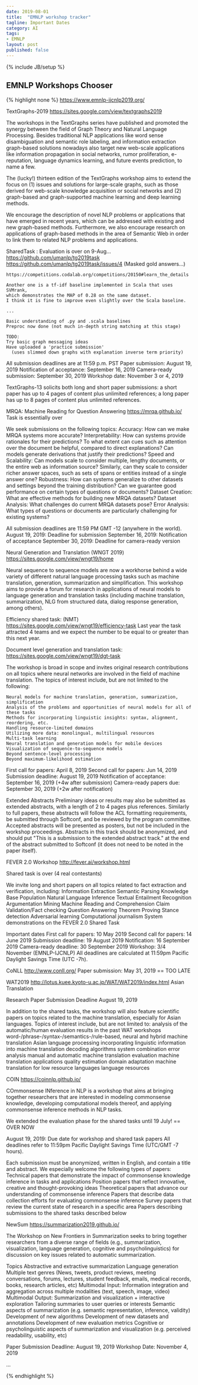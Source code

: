 ```yaml
---
date: 2019-08-01
title:  "EMNLP workshop tracker"
tagline: Important Dates
category: AI
tags:
- EMNLP
layout: post
published: false
---
```

{% include JB/setup %}




##  EMNLP Workshops Chooser

{% highlight none %}
https://www.emnlp-ijcnlp2019.org/

 
TextGraphs-2019
  https://sites.google.com/view/textgraphs2019
  
  The workshops in the TextGraphs series have published and promoted the synergy between the field of Graph Theory and Natural Language Processing. 
  Besides traditional NLP applications like word sense disambiguation and semantic role labeling, 
  and information extraction graph-based solutions nowadays also target new web-scale applications like information propagation in social networks, 
  rumor proliferation, e-reputation, language dynamics learning, and future events prediction, to name a few.
  
  The (lucky!) thirteen edition of the TextGraphs workshop aims to extend the focus on 
  (1) issues and solutions for large-scale graphs, such as those derived for web-scale knowledge acquisition or social networks and 
  (2) graph-based and graph-supported machine learning and deep learning methods. 
  
  We encourage the description of novel NLP problems or applications that have emerged in recent years, 
  which can be addressed with existing and new graph-based methods. 
  Furthermore, we also encourage research on applications of graph-based methods in the area of 
  Semantic Web in order to link them to related NLP problems and applications.

  SharedTask : Evaluation is over on 9-Aug...
    https://github.com/umanlp/tg2019task
    https://github.com/umanlp/tg2019task/issues/4  (Masked gold answers...)
  
    https://competitions.codalab.org/competitions/20150#learn_the_details
    
    Another one is a tf-idf baseline implemented in Scala that uses SVMrank, 
    which demonstrates the MAP of 0.28 on the same dataset. 
    I think it is fine to improve even slightly over the Scala baseline.
    
    ...
    
    Basic understanding of .py and .scala baselines
    Preproc now done (not much in-depth string matching at this stage)
    
    TODO:
    Try basic graph messaging ideas
    Have uploaded a 'practice submission' 
      (uses slimmed down graphs with explanation inverse term priority)
    
  All submission deadlines are at 11:59 p.m. PST
  Paper submission: August 19, 2019
  Notification of acceptance: September 16, 2019
  Camera-ready submission: September 30, 2019
  Workshop date: November 3 or 4, 2019

  TextGraphs-13 solicits both long and short paper submissions:
    a short paper has up to 4 pages of content plus unlimited references;
    a long paper has up to 8 pages of content plus unlimited references.


MRQA: Machine Reading for Question Answering
  https://mrqa.github.io/
  Task is essentially over
  
  We seek submissions on the following topics:
    Accuracy: How can we make MRQA systems more accurate?
    Interpretability: How can systems provide rationales for their predictions? To what extent can cues such as attention over the document be helpful, compared to direct explanations? Can models generate derivations that justify their predictions?
    Speed and Scalability: Can models scale to consider multiple, lengthy documents, or the entire web as information source? Similarly, can they scale to consider richer answer spaces, such as sets of spans or entities instead of a single answer one?
    Robustness: How can systems generalize to other datasets and settings beyond the training distribution? Can we guarantee good performance on certain types of questions or documents?
    Dataset Creation: What are effective methods for building new MRQA datasets?
    Dataset Analysis: What challenges do current MRQA datasets pose?
    Error Analysis: What types of questions or documents are particularly challenging for existing systems?

  All submission deadlines are 11:59 PM GMT -12 (anywhere in the world).
  August 19, 2019: Deadline for submission
  September 16, 2019: Notification of acceptance
  September 30, 2019: Deadline for camera-ready version


Neural Generation and Translation (WNGT 2019)
  https://sites.google.com/view/wngt19/home
  
  Neural sequence to sequence models are now a workhorse behind a wide variety of different natural language processing tasks 
  such as machine translation, generation, summarization and simplification. 
  This workshop aims to provide a forum for research in applications of neural models to language generation and translation tasks 
  (including machine translation, summarization, NLG from structured data, dialog response generation, among others).

  Efficiency shared task:   (NMT)
    https://sites.google.com/view/wngt19/efficiency-task
    Last year the task attracted 4 teams and we expect the number to be equal to or greater than this next year. 
    
  Document level generation and translation task: 
    https://sites.google.com/view/wngt19/dgt-task

  The workshop is broad in scope and invites original research contributions on all topics where neural networks 
  are involved in the field of machine translation. The topics of interest include, but are not limited to the following:

    Neural models for machine translation, generation, summarization, simplification
    Analysis of the problems and opportunities of neural models for all of these tasks
    Methods for incorporating linguistic insights: syntax, alignment, reordering, etc.
    Handling resource-limited domains
    Utilizing more data: monolingual, multilingual resources
    Multi-task learning
    Neural translation and generation models for mobile devices
    Visualization of sequence-to-sequence models
    Beyond sentence-level processing
    Beyond maximum-likelihood estimation

  First call for papers: April 8, 2019
  Second call for papers: Jun 14, 2019
  Submission deadline: August 19, 2019
  Notification of acceptance: September 16, 2019 (+4w after submission)
  Camera-ready papers due: September 30, 2019 (+2w after notification)
  
  Extended Abstracts
  Preliminary ideas or results may also be submitted as extended abstracts, with a length of 2 to 4 pages plus references. 
  Similarly to full papers, these abstracts will follow the ACL formatting requirements, be submitted through Softconf, 
  and be reviewed by the program committee. 
  Accepted abstracts will be presented as posters, but not be included in the workshop proceedings. 
  Abstracts in this track should be anonymized, and should put "This is a submission to the extended abstract track." 
  at the end of the abstract submitted to Softconf (it does not need to be noted in the paper itself).


FEVER 2.0 Workshop
  http://fever.ai/workshop.html
  
  Shared task is over (4 real contestants)
  
  We invite long and short papers on all topics related to fact extraction and verification, including:
    Information Extraction
    Semantic Parsing
    Knowledge Base Population
    Natural Language Inference
    Textual Entailment Recognition
    Argumentation Mining
    Machine Reading and Comprehension
    Claim Validation/Fact checking
    Question Answering
    Theorem Proving
    Stance detection
    Adversarial learning
    Computational journalism
    System demonstrations on the FEVER 2.0 Shared Task

  Important dates
    First call for papers: 10 May 2019
    Second call for papers: 14 June 2019
    Submission deadline: 19 August 2019
    Notification: 16 September 2019
    Camera-ready deadline: 30 September 2019
    Workshop: 3/4 November (EMNLP-IJCNLP)
  All deadlines are calculated at 11:59pm Pacific Daylight Savings Time (UTC -7h).


CoNLL
  http://www.conll.org/
  Paper submission: May 31, 2019 == TOO LATE


WAT2019
  http://lotus.kuee.kyoto-u.ac.jp/WAT/WAT2019/index.html
  Asian Translation
  
  Research Paper Submission Deadline	August 19, 2019	

  In addition to the shared tasks, the workshop will also feature scientific papers 
  on topics related to the machine translation, especially for Asian languages. 
  Topics of interest include, but are not limited to: 
    analysis of the automatic/human evaluation results in the past WAT workshops
    word-/phrase-/syntax-/semantics-/rule-based, neural and hybrid machine translation
    Asian language processing
    incorporating linguistic information into machine translation
    decoding algorithms
    system combination
    error analysis
    manual and automatic machine translation evaluation
    machine translation applications
    quality estimation
    domain adaptation
    machine translation for low resource languages
    language resources  


COIN
  https://coinnlp.github.io/
  
  COmmonsense INference in NLP is a workshop that aims at bringing together 
  researchers that are interested in modeling commonsense knowledge, 
  developing computational models thereof, 
  and applying commonsense inference methods in NLP tasks.
 
  We extended the evaluation phase for the shared tasks until 19 July! == OVER NOW
  
  August 19, 2019: Due date for workshop and shared task papers
  All deadlines refer to 11:59pm Pacific Daylight Savings Time (UTC/GMT -7 hours).

  Each submission must be anonymized, written in English, and contain a title and abstract. We especially welcome the following types of papers:
    Technical papers that demonstrate the impact of commonsense knowledge inference in tasks and applications
    Position papers that reflect innovative, creative and thought-provoking ideas
    Theoretical papers that advance our understanding of commonsense inference
    Papers that describe data collection efforts for evaluating commonsense inference
    Survey papers that review the current state of research in a specific area
    Papers describing submissions to the shared tasks described below


  NewSum
  https://summarization2019.github.io/
  
  The Workshop on New Frontiers in Summarization seeks to bring together 
  researchers from a diverse range of fields 
  (e.g., summarization, visualization, language generation, cognitive and psycholinguistics) 
  for discussion on key issues related to automatic summarization.

  Topics
    Abstractive and extractive summarization
    Language generation
    Multiple text genres (News, tweets, product reviews, meeting conversations, forums, lectures, student feedback, emails, medical records, books, research articles, etc)
    Multimodal Input: Information integration and aggregation across multiple modalities (text, speech, image, video)
    Multimodal Output: Summarization and visualization + interactive exploration
    Tailoring summaries to user queries or interests
    Semantic aspects of summarization (e.g. semantic representation, inference, validity)
    Development of new algorithms
    Development of new datasets and annotations
    Development of new evaluation metrics
    Cognitive or psycholinguistic aspects of summarization and visualization (e.g. perceived readability, usability, etc)
  
  Paper Submission Deadline: August 19, 2019
  Workshop Date: November 4, 2019
  
...



{% endhighlight %}



